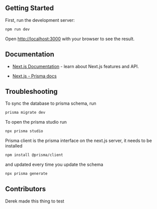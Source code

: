 ## Getting Started

First, run the development server:

```bash
npm run dev
```

Open [http://localhost:3000](http://localhost:3000) with your browser to see the result.


## Documentation

- [Next.js Documentation](https://nextjs.org/docs) - learn about Next.js features and API.

- [Next.js - Prisma docs](https://vercel.com/guides/nextjs-prisma-postgres)

## Troubleshooting

To sync the database to prisma schema, run

```bash
prisma migrate dev
```

To open the prisma studio run 
```bash
npx prisma studio
```

Prisma client is the prisma interface on the next.js server, it needs to be installed
```bash
npm install @prisma/client
```
and updated every time you update the schema
```bash
npx prisma generate
```

## Contributors 
Derek made this thing to test 